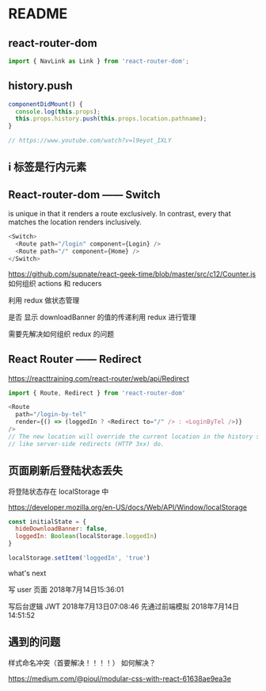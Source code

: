 # README

## react-router-dom

```js
import { NavLink as Link } from 'react-router-dom';
```

## history.push

```js
componentDidMount() {
  console.log(this.props);
  this.props.history.push(this.props.location.pathname);
}

// https://www.youtube.com/watch?v=l9eyot_IXLY
```

## i 标签是行内元素

## React-router-dom —— Switch

<Switch> is unique in that it renders a route exclusively. In contrast, every <Route> that matches the location renders inclusively.

```js
<Switch>
  <Route path="/login" component={Login} />
  <Route path="/" component={Home} />
</Switch>
```

https://github.com/supnate/react-geek-time/blob/master/src/c12/Counter.js
如何组织 actions 和 reducers

利用 redux 做状态管理

是否 显示 downloadBanner 的值的传递利用 redux 进行管理

需要先解决如何组织 redux 的问题

## React Router —— Redirect

<https://reacttraining.com/react-router/web/api/Redirect>

```js
import { Route, Redirect } from 'react-router-dom'

<Route
  path="/login-by-tel"
  render={() => (loggedIn ? <Redirect to="/" /> : <LoginByTel />)}
/>
// The new location will override the current location in the history stack, （不需要手动 push）
// like server-side redirects (HTTP 3xx) do.
```

## 页面刷新后登陆状态丢失

将登陆状态存在 localStorage 中

https://developer.mozilla.org/en-US/docs/Web/API/Window/localStorage

```js
const initialState = {
  hideDownloadBanner: false,
  loggedIn: Boolean(localStorage.loggedIn)
}

localStorage.setItem('loggedIn', 'true')
```

what's next

写 user 页面
2018年7月14日15:36:01

写后台逻辑 JWT
2018年7月13日07:08:46
先通过前端模拟
2018年7月14日14:51:52

## 遇到的问题

样式命名冲突（首要解决！！！！）
如何解决？

<https://medium.com/@pioul/modular-css-with-react-61638ae9ea3e>